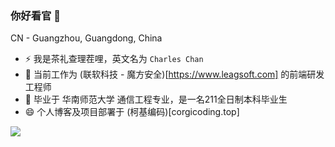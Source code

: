### 你好看官 👋

<!--**Mayandev/Mayandev** is a ✨ _special_ ✨ repository because its `README.md` (this file) appears on your GitHub profile.

Here are some ideas to get you started:

- 🔭 I’m currently working on ...
- 🌱 I’m currently learning ...
- 👯 I’m looking to collaborate on ...
- 🤔 I’m looking for help with ...
- 💬 Ask me about ...
- 📫 How to reach me: ...
- 😄 Pronouns: ...
- ⚡ Fun fact: ...
-->

CN - Guangzhou, Guangdong, China

- ⚡ 我是茶礼查理茬哩，英文名为 `Charles Chan`
- 🔭 当前工作为 (联软科技 - 魔方安全)[https://www.leagsoft.com] 的前端研发工程师
- 🌱 毕业于 华南师范大学 通信工程专业，是一名211全日制本科毕业生
- 😄 个人博客及项目部署于 (柯基编码)[corgicoding.top]

![](https://github-readme-stats.vercel.app/api?username=charleschan1998)
